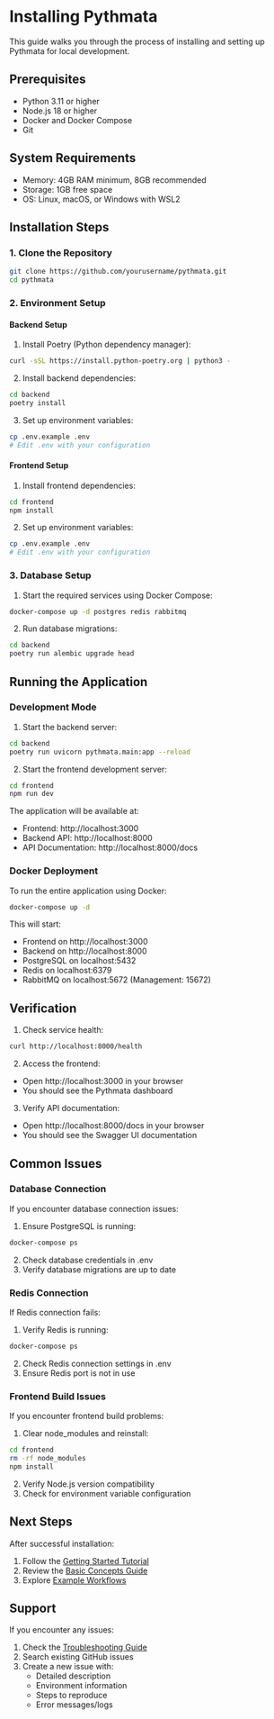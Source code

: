 # Installing Pythmata

This guide walks you through the process of installing and setting up Pythmata for local development.

## Prerequisites

- Python 3.11 or higher
- Node.js 18 or higher
- Docker and Docker Compose
- Git

## System Requirements

- Memory: 4GB RAM minimum, 8GB recommended
- Storage: 1GB free space
- OS: Linux, macOS, or Windows with WSL2

## Installation Steps

### 1. Clone the Repository

```bash
git clone https://github.com/yourusername/pythmata.git
cd pythmata
```

### 2. Environment Setup

#### Backend Setup

1. Install Poetry (Python dependency manager):
```bash
curl -sSL https://install.python-poetry.org | python3 -
```

2. Install backend dependencies:
```bash
cd backend
poetry install
```

3. Set up environment variables:
```bash
cp .env.example .env
# Edit .env with your configuration
```

#### Frontend Setup

1. Install frontend dependencies:
```bash
cd frontend
npm install
```

2. Set up environment variables:
```bash
cp .env.example .env
# Edit .env with your configuration
```

### 3. Database Setup

1. Start the required services using Docker Compose:
```bash
docker-compose up -d postgres redis rabbitmq
```

2. Run database migrations:
```bash
cd backend
poetry run alembic upgrade head
```

## Running the Application

### Development Mode

1. Start the backend server:
```bash
cd backend
poetry run uvicorn pythmata.main:app --reload
```

2. Start the frontend development server:
```bash
cd frontend
npm run dev
```

The application will be available at:
- Frontend: http://localhost:3000
- Backend API: http://localhost:8000
- API Documentation: http://localhost:8000/docs

### Docker Deployment

To run the entire application using Docker:

```bash
docker-compose up -d
```

This will start:
- Frontend on http://localhost:3000
- Backend on http://localhost:8000
- PostgreSQL on localhost:5432
- Redis on localhost:6379
- RabbitMQ on localhost:5672 (Management: 15672)

## Verification

1. Check service health:
```bash
curl http://localhost:8000/health
```

2. Access the frontend:
- Open http://localhost:3000 in your browser
- You should see the Pythmata dashboard

3. Verify API documentation:
- Open http://localhost:8000/docs in your browser
- You should see the Swagger UI documentation

## Common Issues

### Database Connection

If you encounter database connection issues:
1. Ensure PostgreSQL is running:
```bash
docker-compose ps
```
2. Check database credentials in .env
3. Verify database migrations are up to date

### Redis Connection

If Redis connection fails:
1. Verify Redis is running:
```bash
docker-compose ps
```
2. Check Redis connection settings in .env
3. Ensure Redis port is not in use

### Frontend Build Issues

If you encounter frontend build problems:
1. Clear node_modules and reinstall:
```bash
cd frontend
rm -rf node_modules
npm install
```
2. Verify Node.js version compatibility
3. Check for environment variable configuration

## Next Steps

After successful installation:
1. Follow the [Getting Started Tutorial](../tutorials/getting-started.md)
2. Review the [Basic Concepts Guide](../guides/basic-concepts.md)
3. Explore [Example Workflows](../../examples/basic/)

## Support

If you encounter any issues:
1. Check the [Troubleshooting Guide](../troubleshooting/)
2. Search existing GitHub issues
3. Create a new issue with:
   - Detailed description
   - Environment information
   - Steps to reproduce
   - Error messages/logs
